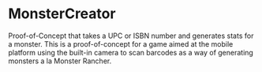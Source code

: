 MonsterCreator
==============

Proof-of-Concept that takes a UPC or ISBN number and generates stats for a monster. This is a proof-of-concept for a game aimed at the mobile platform using the built-in camera to scan barcodes as a way of generating monsters a la Monster Rancher.
